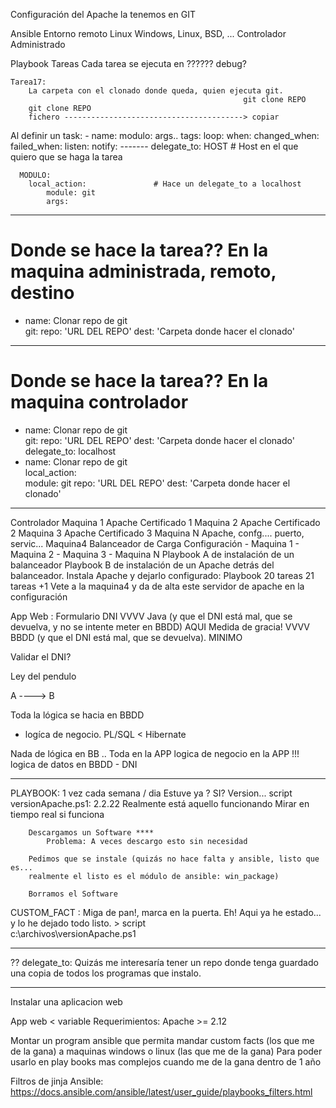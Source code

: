 
Configuración del Apache la tenemos en GIT

Ansible                                                 Entorno remoto
Linux                                                   Windows, Linux, BSD, ...
Controlador                                             Administrado

Playbook
    Tareas
        Cada tarea se ejecuta en ??????
            debug?
    
    Tarea17: 
        La carpeta con el clonado donde queda, quien ejecuta git.
                                                        git clone REPO 
        git clone REPO 
        fichero ----------------------------------------> copiar
        
Al definir un task:
    - name:
      modulo:
        args..
      tags:
      loop:
      when:
      changed_when:
      failed_when:
      listen:
      notify:
      -------
      delegate_to: HOST           # Host en el que quiero que se haga la tarea
      
      MODULO: 
        local_action:               # Hace un delegate_to a localhost
            module: git
            args:
------------------------------
# Donde se hace la tarea??  En la maquina administrada, remoto, destino
-   name: Clonar repo de git     
    git:
        repo: 'URL DEL REPO'
        dest: 'Carpeta donde hacer el clonado'
------------------------------
# Donde se hace la tarea??  En la maquina controlador
-   name: Clonar repo de git     
    git:
        repo: 'URL DEL REPO'
        dest: 'Carpeta donde hacer el clonado'
    delegate_to: localhost
-   name: Clonar repo de git     
    local_action:   
        module: git
        repo: 'URL DEL REPO'
        dest: 'Carpeta donde hacer el clonado'
------------------------------
        
      
Controlador                                 Maquina 1
                                                Apache
                                                Certificado 1
                                            Maquina 2
                                                Apache
                                                Certificado 2
                                            Maquina 3
                                                Apache
                                                Certificado 3
                                            Maquina N
                                                Apache, confg.... puerto, servic...
                                            Maquina4
                                                Balanceador de Carga
                                                Configuración
                                                    - Maquina 1
                                                    - Maquina 2
                                                    - Maquina 3
                                                    - Maquina N
Playbook A de instalación de un balanceador
Playbook B de instalación de un Apache detrás del balanceador.
Instala Apache y dejarlo configurado: Playbook 20 tareas
                                               21 tareas
                                               +1 Vete a la maquina4 y da de alta este servidor 
                                                   de apache en la configuración





App Web : Formulario DNI
            VVVV
            Java (y que el DNI está mal, que se devuelva, y no se intente meter en BBDD)
                 AQUI Medida de gracia!
            VVVV
            BBDD (y que el DNI está mal, que se devuelva). MINIMO
            
Validar el DNI?

Ley del pendulo 

A ----> B

Toda la lógica se hacia en BBDD
- logíca de negocio. PL/SQL < Hibernate 

Nada de lógica en BB .. Toda en la APP
logica de negocio en la APP !!!
logica de datos en BBDD - DNI 




-----------------------
PLAYBOOK:  1 vez cada semana / dia
Estuve ya ? SI? 
    Version... script        versionApache.ps1: 2.2.22
    Realmente está aquello funcionando
    Mirar en tiempo real si funciona

        Descargamos un Software **** 
            Problema: A veces descargo esto sin necesidad
        
        Pedimos que se instale (quizás no hace falta y ansible, listo que es...
        realmente el listo es el módulo de ansible: win_package)
        
        Borramos el Software
        
CUSTOM_FACT : Miga de pan!, marca en la puerta. Eh! Aqui ya he estado... y lo he dejado todo listo.
        > script        
    c:\archivos\versionApache.ps1


-----------------------
?? delegate_to: 
    Quizás me interesaría tener un repo donde tenga guardado una copia de todos los programas que instalo.
    
    
-----------------------
Instalar una aplicacion web

App web < variable
Requerimientos:
Apache >= 2.12




















Montar un program ansible que permita mandar custom facts (los que me de la gana) 
a maquinas windows o linux (las que me de la gana)
Para poder usarlo en play books mas complejos cuando me de la gana dentro de 1 año



Filtros de jinja Ansible:
https://docs.ansible.com/ansible/latest/user_guide/playbooks_filters.html